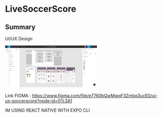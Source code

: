 # LiveSoccerScore

## Summary
UI/UX Design

<img width="300" src="./assets/uiux.jpg" alt="list">

Link FIGMA : https://www.figma.com/file/e7760bQwMwqF3Zmbq3ucE0/ui-ux-soccerscore?node-id=0%3A1

IM USING REACT NATIVE WITH EXPO CLI
